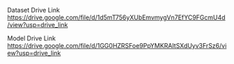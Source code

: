 Dataset Drive Link
https://drive.google.com/file/d/1d5mT756yXUbEmvmygVn7EfYC9FGcmU4d/view?usp=drive_link

Model Drive Link
https://drive.google.com/file/d/1GG0HZRSFoe9PpYMKRAItSXdUyv3FrSz6/view?usp=drive_link
